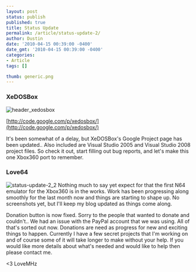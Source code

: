 ```yaml
---
layout: post
status: publish
published: true
title: Status Update
permalink: /article/status-update-2/
author: Dustin
date: '2010-04-15 00:39:00 -0400'
date_gmt: '2010-04-15 00:39:00 -0400'
categories:
- Article
tags: []

thumb: generic.png
---
```

### XeDOSBox

![header_xedosbox](//lovemhz.com/wp-content/uploads/2016/02/header_xedosbox.png)

[http://code.google.com/p/xedosbox/](http://code.google.com/p/xedosbox/)

It's been somewhat of a delay, but XeDOSBox's Google Project page has been
updated.. Also included are Visual Studio 2005 and Visual Studio 2008 project
files. So check it out, start filling out bug reports, and let's make this one
Xbox360 port to remember.

### Love64

![status-update-2_2](//lovemhz.com/wp-content/uploads/2015/12/status-update-2_2.png)
Nothing much to say yet expect for that the first N64 emulator for the Xbox360
is in the works. Work has been progressing along smoothly for the last month now
 and things are starting to shape up. No screenshots yet, but I'll keep my blog
 updated as things come along.

[](http://www.isocmasjid.com/v1/images/stories/Paypal_button1.png)
Donation button is now fixed. Sorry to the people that wanted to donate and
couldn't.. We had an issue with the PayPal account that we was using. All of
that's sorted out now. Donations are need as progress for new and exciting
things to happen. Currently I have a few secret projects that I'm working on and
of course some of it will take longer to make without your help. If you would
like more details about what's needed and would like to help then please contact
me.

<3 LoveMHz

